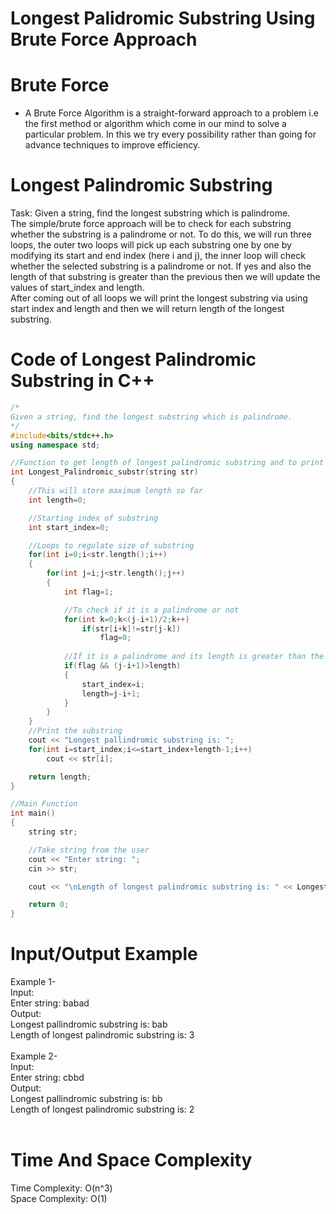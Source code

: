 # **Longest Palidromic Substring Using Brute Force Approach**
# Brute Force
- A Brute Force Algorithm is a straight-forward approach to a problem i.e the first method or algorithm which come in our mind to solve a particular problem. In this we try every possibility rather than going for advance techniques to improve efficiency.
# Longest Palindromic Substring
Task: Given a string, find the longest substring which is palindrome.<br>
The simple/brute force approach will be to check for each substring whether the substring is a palindrome or not. To do this, we will run three loops, the outer two loops will pick up each substring one by one by modifying its start and end index (here i and j), the inner loop will check whether the selected substring is a palindrome or not. If yes and also the length of that substring is greater than the previous then we will update the values of start_index and length.<br>
After coming out of all loops we will print the longest substring via using start index and length and then we will return length of the longest substring.

# Code of Longest Palindromic Substring in C++
```cpp
/*
Given a string, find the longest substring which is palindrome.
*/
#include<bits/stdc++.h>
using namespace std;

//Function to get length of longest palindromic substring and to print that substring
int Longest_Palindromic_substr(string str)
{
    //This will store maximum length so far
    int length=0;

    //Starting index of substring
    int start_index=0;

    //Loops to regulate size of substring
    for(int i=0;i<str.length();i++)
    {
        for(int j=i;j<str.length();j++)
        {
            int flag=1;

            //To check if it is a palindrome or not
            for(int k=0;k<(j-i+1)/2;k++)
                if(str[i+k]!=str[j-k])
                    flag=0;
            
            //If it is a palindrome and its length is greater than the current length then update the values
            if(flag && (j-i+1)>length)
            {
                start_index=i;
                length=j-i+1;
            }
        }
    }
    //Print the substring
    cout << "Longest pallindromic substring is: ";
    for(int i=start_index;i<=start_index+length-1;i++)
        cout << str[i];

    return length;
}

//Main Function
int main()
{
    string str;

    //Take string from the user
    cout << "Enter string: ";
    cin >> str;

    cout << "\nLength of longest palindromic substring is: " << Longest_Palindromic(str);

    return 0;
}
```
# Input/Output Example
Example 1-<br>
Input:<br>
Enter string: babad<br>
Output:<br>
Longest pallindromic substring is: bab<br>
Length of longest palindromic substring is: 3
<br><br>
Example 2-<br>
Input:<br>
Enter string: cbbd<br>
Output:<br>
Longest pallindromic substring is: bb<br>
Length of longest palindromic substring is: 2<br>
<br>
# Time And Space Complexity
Time Complexity: O(n^3)
<br>
Space Complexity: O(1)
